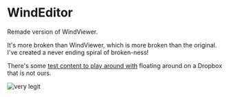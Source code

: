 WindEditor
==========

Remade version of WindViewer.

It's more broken than WindViewer, which is more broken than the original. I've created a never ending spiral of broken-ness!

There's some [test content to play around with](https://dl.dropboxusercontent.com/u/813382/WindViewer_TestContent.7z) floating around on a Dropbox that is not ours.

![very legit](http://i.imgur.com/A0WOJae.png)